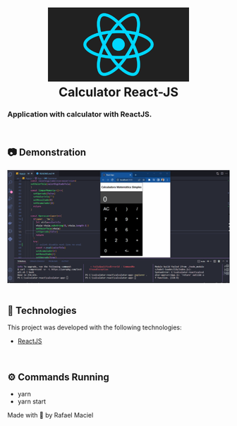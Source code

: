 <h1 align="center">
  <img alt="" title="typescript fundamentals" src="github/demostration_aplication_1.gif" width="320px" />
  <br>
  Calculator React-JS
</h1>


<h3 align="justify">
Application with calculator with ReactJS.
</h3>
<br>

## 📷 Demonstration

<div align="center" >
<h4 align="left"></h4>
  <img src="github/demostration_aplication_2.gif">
</div>
<br>

## 🚀 Technologies

This project was developed with the following technologies:

- [ReactJS](https://reactjs.org/)

<br>

## ⚙ Commands Running
- yarn
- yarn start

Made with 💜 by Rafael Maciel